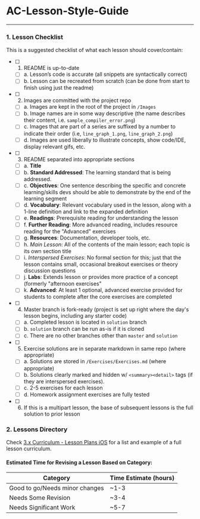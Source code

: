 # AC-Lesson-Style-Guide
---

### 1. Lesson Checklist

This is a suggested checklist of what each lesson should cover/contain:

- [ ] 1. README is up-to-date
	- [ ] a. Lesson’s code is accurate (all snippets are syntactically correct)
	- [ ] b. Lesson can be recreated from scratch (can be done from start to finish using just the readme)
- [ ] 2. Images are committed with the project repo
	- [ ] a. Images are kept in the root of the project in `/Images`
	- [ ] b. Image names are in some way descriptive (the name describes their content, i.e. `sample_compiler_error.png`)
	- [ ] c. Images that are part of a series are suffixed by a number to indicate their order (i.e, `line_graph_1.png`, `line_graph_2.png`)
	- [ ] d. Images are used liberally to illustrate concepts, show code/IDE, display relevant gifs, etc. 
- [ ] 3. README separated into appropriate sections
   	- [ ] a. **Title**
	- [ ] b. **Standard Addressed**: The learning standard that is being addressed.
	- [ ] c. **Objectives**: One sentence describing the specific and concrete learning/skills devs should be able to demonstrate by the end of the learning segment
	- [ ] d. **Vocabulary**: Relevant vocabulary used in the lesson, along with a 1-line definition and link to the expanded definition
	- [ ] e. **Readings**: Prerequisite reading for understanding the lesson
	- [ ] f. **Further Reading**: More advanced reading, includes resource reading for the "Advanced" exercises
	- [ ] g. **Resources**: Documentation, developer tools, etc.
	- [ ] h. *Main Lesson*: All of the contents of the main lesson; each topic is its own section title
	- [ ] i. *Interspersed Exercises*: No formal section for this; just that the lesson contains small, occasional breakout exercises or theory discussion questions
	- [ ] j. **Labs**: Extends lesson or provides more practice of a concept (formerly "afternoon exercises"
	- [ ] k. **Advanced**: At least 1 optional, advanced exercise provided for students to complete after the core exercises are completed
- [ ] 4. Master branch is fork-ready (project is set up right where the day's lesson begins, including any starter code)
	- [ ] a. Completed lesson is located in `solution` branch
	- [ ] b. `solution` branch can be run as-is if it is cloned
	- [ ] c. There are no other branches other than `master` and `solution`
- [ ] 5. Exercise solutions are in separate markdown in same repo (where appropriate)
	- [ ] a. Solutions are stored in `/Exercises/Exercises.md` (where appropriate)
	- [ ] b. Solutions clearly marked and hidden w/ `<summary><detail>` tags (if they are interspersed exercises). 
	- [ ] c. 2-5 exercises for each lesson
	- [ ] d. Homework assignment exercises are fully tested
- [ ] 6. If this is a multipart lesson, the base of subsequent lessons is the full solution to prior lesson

### 2. Lessons Directory

Check [3.x Curriculum - Lesson Plans iOS](https://docs.google.com/spreadsheets/d/1se9dEl7iw7rXDLAX-O0CY93qNlYBAgxi0AUnN3KtRgg/edit#gid=1476815369) for a list and example of a full lesson curriculum.

#### Estimated Time for Revising a Lesson Based on Category:

| Category | Time Estimate (hours) |
|---|---|
| Good to go/Needs minor changes | ~1-3 |
| Needs Some Revision | ~3-4 |
| Needs Significant Work | ~5-7 |

